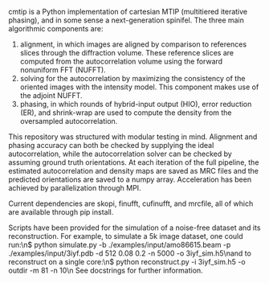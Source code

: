 cmtip is a Python implementation of cartesian MTIP (multitiered iterative phasing), and in some sense a next-generation spinifel. The three main algorithmic components are:
1. alignment, in which images are aligned by comparison to references slices through the diffraction volume. These reference slices are computed from the autocorrelation volume using the forward nonuniform FFT (NUFFT).
2. solving for the autocorrelation by maximizing the consistency of the oriented images with the intensity model. This component makes use of the adjoint NUFFT.
3. phasing, in which rounds of hybrid-input output (HIO), error reduction (ER), and shrink-wrap are used to compute the density from the oversampled autocorrelation. 

This repository was structured with modular testing in mind. Alignment and phasing accuracy can both be checked by supplying the ideal autocorrelation, while the autocorrelation solver can be checked by assuming ground truth orientations. At each iteration of the full pipeline, the estimated autocorrelation and density maps are saved as MRC files and the predicted orientations are saved to a numpy array. Acceleration has been achieved by parallelization through MPI. 

Current dependencies are skopi, finufft, cufinufft, and mrcfile, all of which are available through pip install.

Scripts have been provided for the simulation of a noise-free dataset and its reconstruction. For example, to simulate a 5k image dataset, one could run:\n$ python simulate.py -b ./examples/input/amo86615.beam -p ./examples/input/3iyf.pdb -d 512 0.08 0.2 -n 5000 -o 3iyf_sim.h5\nand to reconstruct on a single core:\n$ python reconstruct.py -i 3iyf_sim.h5 -o outdir -m 81 -n 10\n
See docstrings for further information.
